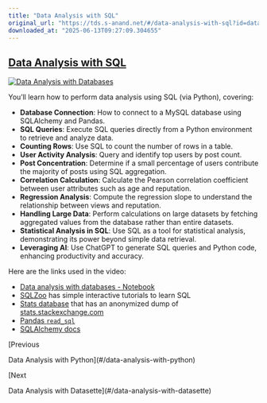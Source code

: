 ```yaml
---
title: "Data Analysis with SQL"
original_url: "https://tds.s-anand.net/#/data-analysis-with-sql?id=data-analysis-with-sql"
downloaded_at: "2025-06-13T09:27:09.304655"
---
```

[Data Analysis with SQL](#/data-analysis-with-sql?id=data-analysis-with-sql)
----------------------------------------------------------------------------

[![Data Analysis with Databases](https://i.ytimg.com/vi_webp/Xn3QkYrThbI/sddefault.webp)](https://youtu.be/Xn3QkYrThbI)

You’ll learn how to perform data analysis using SQL (via Python), covering:

* **Database Connection**: How to connect to a MySQL database using SQLAlchemy and Pandas.
* **SQL Queries**: Execute SQL queries directly from a Python environment to retrieve and analyze data.
* **Counting Rows**: Use SQL to count the number of rows in a table.
* **User Activity Analysis**: Query and identify top users by post count.
* **Post Concentration**: Determine if a small percentage of users contribute the majority of posts using SQL aggregation.
* **Correlation Calculation**: Calculate the Pearson correlation coefficient between user attributes such as age and reputation.
* **Regression Analysis**: Compute the regression slope to understand the relationship between views and reputation.
* **Handling Large Data**: Perform calculations on large datasets by fetching aggregated values from the database rather than entire datasets.
* **Statistical Analysis in SQL**: Use SQL as a tool for statistical analysis, demonstrating its power beyond simple data retrieval.
* **Leveraging AI**: Use ChatGPT to generate SQL queries and Python code, enhancing productivity and accuracy.

Here are the links used in the video:

* [Data analysis with databases - Notebook](https://colab.research.google.com/drive/1j_5AsWdf0SwVHVgfbEAcg7vYguKUN41o)
* [SQLZoo](https://www.sqlzoo.net/wiki/SQL_Tutorial) has simple interactive tutorials to learn SQL
* [Stats database](https://relational-data.org/dataset/Stats) that has an anonymized dump of [stats.stackexchange.com](https://stats.stackexchange.com/)
* [Pandas `read_sql`](https://pandas.pydata.org/docs/reference/api/pandas.read_sql.html)
* [SQLAlchemy docs](https://docs.sqlalchemy.org/)

[Previous

Data Analysis with Python](#/data-analysis-with-python)

[Next

Data Analysis with Datasette](#/data-analysis-with-datasette)